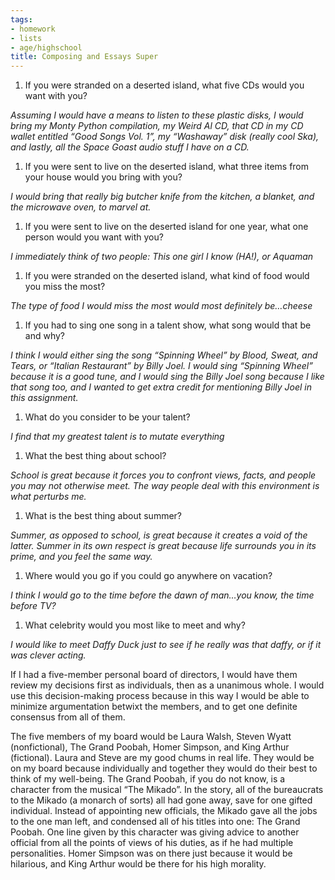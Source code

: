 ```yaml
---
tags:
- homework
- lists
- age/highschool
title: Composing and Essays Super
---
```


1.  If you were stranded on a deserted island, what five CDs would you
    want with you?

*Assuming I would have a means to listen to these plastic disks, I would
bring my Monty Python compilation, my Weird Al CD, that CD in my CD
wallet entitled “Good Songs Vol. 1”, my “Washaway” disk (really cool
Ska), and lastly, all the Space Goast audio stuff I have on a CD.*

1.  If you were sent to live on the deserted island, what three items
    from your house would you bring with you?

*I would bring that really big butcher knife from the kitchen, a
blanket, and the microwave oven, to marvel at.*

1.  If you were sent to live on the deserted island for one year, what
    one person would you want with you?

*I immediately think of two people: This one girl I know (HA!), or
Aquaman*

1.  If you were stranded on the deserted island, what kind of food would
    you miss the most?

*The type of food I would miss the most would most definitely be…cheese*

1.  If you had to sing one song in a talent show, what song would that
    be and why?

*I think I would either sing the song “Spinning Wheel” by Blood, Sweat,
and Tears, or “Italian Restaurant” by Billy Joel. I would sing “Spinning
Wheel” because it is a good tune, and I would sing the Billy Joel song
because I like that song too, and I wanted to get extra credit for
mentioning Billy Joel in this assignment.*

1.  What do you consider to be your talent?

*I find that my greatest talent is to mutate everything*

1.  What the best thing about school?

*School is great because it forces you to confront views, facts, and
people you may not otherwise meet. The way people deal with this
environment is what perturbs me.*

1.  What is the best thing about summer?

*Summer, as opposed to school, is great because it creates a void of the
latter. Summer in its own respect is great because life surrounds you in
its prime, and you feel the same way.*

1.  Where would you go if you could go anywhere on vacation?

*I think I would go to the time before the dawn of man…you know, the
time before TV?*

1.  What celebrity would you most like to meet and why?

*I would like to meet Daffy Duck just to see if he really was that
daffy, or if it was clever acting.*

If I had a five-member personal board of directors, I would have them
review my decisions first as individuals, then as a unanimous whole. I
would use this decision-making process because in this way I would be
able to minimize argumentation betwixt the members, and to get one
definite consensus from all of them.

The five members of my board would be Laura Walsh, Steven Wyatt
(nonfictional), The Grand Poobah, Homer Simpson, and King Arthur
(fictional). Laura and Steve are my good chums in real life. They would
be on my board because individually and together they would do their
best to think of my well-being. The Grand Poobah, if you do not know, is
a character from the musical “The Mikado”. In the story, all of the
bureaucrats to the Mikado (a monarch of sorts) all had gone away, save
for one gifted individual. Instead of appointing new officials, the
Mikado gave all the jobs to the one man left, and condensed all of his
titles into one: The Grand Poobah. One line given by this character was
giving advice to another official from all the points of views of his
duties, as if he had multiple personalities. Homer Simpson was on there
just because it would be hilarious, and King Arthur would be there for
his high morality.
